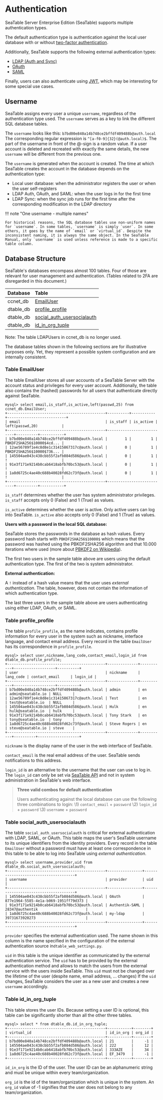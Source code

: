 # Authentication

SeaTable Server Enterprise Edition (SeaTable) supports multiple authentication types.

The default authentication type is authentication against the local user database with or without [two-factor authentication](./two-factor-auth.md).

Additionally, SeaTable supports the following external authentication types:

- [LDAP (Auth and Sync)](./ldap.md)
- [OAuth](./oauth.md)
- [SAML](./saml.md)

Finally, users can also authenticate using [JWT](./jwt.md), which may be interesting for some special use cases.

## Username

SeaTable assigns every user a unique `username`, regardless of the authentication type used. The `username` serves as a key to link the different SQL database tables.

The `username` looks like this: `b7bd00e840a14b748ce2bffdf409488b@auth.local` The corresponding regular expression is `^[a-f0-9]{32}(@auth.local)$`. The part of the username in front of the @-sign is a random value. If a user account is deleted and recreated with exactly the same details, the new `username` will be different from the previous one.

The `username` is generated when the account is created. The time at which SeaTable creates the account in the database depends on the authentication type:

- Local user database: when the administrator registers the user or when the user self-registers
- LDAP Auth, OAuth, and SAML: when the user logs in for the first time
- LDAP Sync: when the sync job runs for the first time after the corresponding modification in the LDAP directory

!!! note "One username - multiple names"

    For historical reasons, the SQL database tables use non-uniform names for `username`. In some tables, `username` is simply `user`. In some others, it goes by the name of `email` or `virtual_id`. Despite the inconsistent naming, it is always the same object. In the SeaTable Manual, only `username` is used unless reference is made to a specific table column.

## Database Structure

SeaTable's databases encompass almost 100 tables. Four of those are relevant for user management and authentication. (Tables related to 2FA are disregarded in this document.)

| Database  | Table                                                           |
| :-------- | :-------------------------------------------------------------- |
| ccnet_db  | [EmailUser](#table-emailuser)                                   |
| dtable_db | [profile_profile](#table-profile_profile)                       |
| dtable_db | [social_auth_usersocialauth](#table-social_auth_usersocialauth) |
| dtable_db | [id_in_org_tuple](#table-id_in_org_tuple)                       |

Note: The table LDAPUsers in ccnet_db is no longer used.

The database tables shown in the following sections are for illustrative purposes only. Yet, they represent a possible system configuration and are internally consistent.

### Table EmailUser

The table EmailUser stores all user accounts of a SeaTable Server with the account status and privileges for every user account. Additionally, the table also contains the (hashed) passwords for all users that authenticate directly against SeaTable.

```
mysql> select email,is_staff,is_active,left(passwd,25) from ccnet_db.EmailUser;
+---------------------------------------------+----------+-----------+---------------------------+
| email                                       | is_staff | is_active | left(passwd,20)           |
+---------------------------------------------+---------------------------+----------+-----------+
| b7bd00e840a14b748ce2bffdf409488b@auth.local |        1 |         1 | PBKDF2SHA256$10000$4cd... |
| 12ae56789f1e4c8d8e1c31415867317c@auth.local |        0 |         1 | PBKDF2SHA256$10000$736... |
| 145504ae043c438cbb55f2afb084d586@auth.local |        0 |         1 | !                         |
| 91e3f171e9214b0cab6418abfb70bc53@auth.local |        0 |         1 | !                         |
| 1a8d6725c4ae40c688b40028fd62c73f@auth.local |        0 |         1 | !                         |
+---------------------------------------------+---------------------------+----------+-----------+
```

`is_staff` determines whether the user has system administrator privileges. `is_staff` accepts only 0 (False) and 1 (True) as values.

`is_active` determines whether the user is active. Only active users can log into SeaTable. `is_active` also accepts only 0 (False) and 1 (True) as values.

**Users with a password in the local SQL database:**

SeaTable stores the passwords in the database as hash values. Every password hash starts with `PBKDF2SHA256$10000$` which means that the password was hashed using the PBKDF2SHA256 algorithm and that 10.000 iterations where used (more about [PBKDF2 on Wikipedia](https://en.wikipedia.org/wiki/PBKDF2)).

The first two users in the sample table above are users using the default authentication type. The first of the two is system administrator.

**External authentication:**

A `!` instead of a hash value means that the user uses _external authentication_. The table, however, does not contain the information of which authentication type.

The last three users in the sample table above are users authenticating using either LDAP, OAuth, or SAML.

### Table profile_profile

The table `profile_profile`, as the name indicates, contains profile information for every user in the system such as nickname, interface language, and contact email address. Every record in the table `EmailUser` has its correspondence in `profile_profile`.

```
mysql> select user,nickname,lang_code,contact_email,login_id from dtable_db.profile_profile;
+---------------------------------------------+--------------+-----------+-------------------+----------+
| user                                        | nickname     | lang_code | contact_email     | login_id |
+---------------------------------------------+--------------+-----------+-------------------+----------+
| b7bd00e840a14b748ce2bffdf409488b@auth.local | admin        | en        | admin@seatable.io | NULL     |
| 12ae56789f1e4c8d8e1c31415867317c@auth.local | Test         | en        | test@seatable.io  | NULL     |
| 145504ae043c438cbb55f2afb084d586@auth.local | Hulk         | en        | hulk@seatable.io  | hulk     |
| 91e3f171e9214b0cab6418abfb70bc53@auth.local | Tony Stark   | en        | tony@seatable.io  | tony     |
| 1a8d6725c4ae40c688b40028fd62c73f@auth.local | Steve Rogers | en        | steve@seatable.io | steve    |
+---------------------------------------------+--------------+-----------+----------+-------------------+
```

`nickname` is the display name of the user in the web interface of SeaTable.

`contact_email` is the real email address of the user. SeaTable sends notifications to this address.

`login_id` is an alternative to the username that the user can use to log in. The `login_id` can only be set via [SeaTable API](https://api.seatable.com/reference/update-user) and not in system administration in SeaTable's web interface.

> **Three valid combos for default authentication**
>
> Users authenticating against the local database can use the following three combinations to login:
> \1) `contact_email` + `password`
> \2) `login_id` + `password`
> \3) `username` + `password`

### Table social_auth_usersocialauth

The table `social_auth_usersocialauth` is critical for external authentication with LDAP, SAML, or OAuth. This table maps the user's SeaTable username to its unique identifiers from the identity providers. Every record in the table `EmailUser` without a password must have at least one correspondence in this table to be able to log into SeaTable using _external authentication_.

```
mysql> select username,provider,uid from dtable_db.social_auth_usersocialauth;
+---------------------------------------------+----------------+--------------------------------------+
| username                                    | provider       | uid                                  |
+---------------------------------------------+----------------+--------------------------------------+
| 145504ae043c438cbb55f2afb084d586@auth.local | OAuth          | 877e1964-5585-4e1a-b069-1951ff79d373 |
| 91e3f171e9214b0cab6418abfb70bc53@auth.local | Authentik-SAML | 28347@authentik                      |
| 1a8d6725c4ae40c688b40028fd62c73f@auth.local | my-ldap        | 39731673920273                       |
+---------------------------------------------+----------------+--------------------------------------+
```

`provider` specifies the external authentication used. The name shown in this column is the name specified in the configuration of the external authentication source in`dtable_web_settings.py`.

`uid` in this table is the unique identifier as communicated by the external authentication service. The `uid` has to be provided by the external authentication method and allows to match the users from the external service with the users inside SeaTable. This `uid` must not be changed over the lifetime of the user (despite name, email address, ... changes) If the `uid` changes, SeaTable considers the user as a new user and creates a new `username` accordingly.

### Table id_in_org_tuple

This table stores the user IDs. Because setting a user ID is optional, this table can be significantly shorter than all the other three tables.

```
mysql> select * from dtable_db.id_in_org_tuple;
+---------------------------------------------+-----------+--------+
| virtual_id                                  | id_in_org | org_id |
+---------------------------------------------+-----------+--------+
| b7bd00e840a14b748ce2bffdf409488b@auth.local | 21        |     -1 |
| 145504ae043c438cbb55f2afb084d586@auth.local | 222       |     12 |
| 91e3f171e9214b0cab6418abfb70bc53@auth.local | 333AZE    |     34 |
| 1a8d6725c4ae40c688b40028fd62c73f@auth.local | EF_3479   |     -1 |
+---------------------------------------------+-----------+--------+
```

`id_in_org` is the ID of the user. The user ID can be an alphanumeric string and must be unique within every team/organization.

`org_id` is the id of the team/organization which is unique in the system. An `org_id` value of -1 signifies that the user does not belong to any team/organization.
